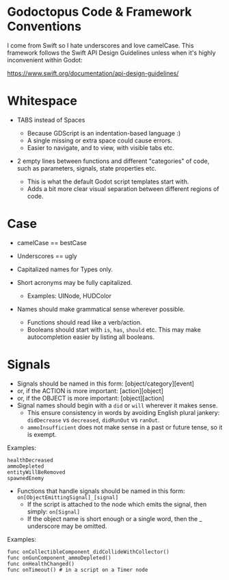 # Godoctopus Code & Framework Conventions

I come from Swift so I hate underscores and love camelCase. This framework follows the Swift API Design Guidelines unless when it's highly inconvenient within Godot:

https://www.swift.org/documentation/api-design-guidelines/

# Whitespace

* TABS instead of Spaces
	- Because GDScript is an indentation-based language :) 
	- A single missing or extra space could cause errors.
	- Easier to navigate, and to view, with visible tabs etc.

* 2 empty lines between functions and different "categories" of code, such as parameters, signals, state properties etc.
	- This is what the default Godot script templates start with.
	- Adds a bit more clear visual separation between different regions of code.

# Case

* camelCase == bestCase

* Underscores == ugly

* Capitalized names for Types only.

* Short acronyms may be fully capitalized.
	- Examples: UINode, HUDColor

* Names should make grammatical sense wherever possible.
	- Functions should read like a verb/action.
	- Booleans should start with `is`, `has`, `should` etc. This may make autocompletion easier by listing all booleans.

# Signals

* Signals should be named in this form: [object/category][event]
* or, if the ACTION is more important: [action][object]
* or, if the OBJECT is more important: [object][action]
* Signal names should begin with a `did` or `will` wherever it makes sense. 
	- This ensure consistency in words by avoiding English plural jankery: `didDecrease` vs `decreased`, `didRunOut` vs `ranOut`.
	- `ammoInsufficient` does not make sense in a past or future tense, so it is exempt.

Examples: 
```
healthDecreased
ammoDepleted
entityWillBeRemoved
spawnedEnemy
```

* Functions that handle signals should be named in this form: `on[ObjectEmittingSignal]_[signal]`
	- If the script is attached to the node which emits the signal, then simply: `on[Signal]`
	- If the object name is short enough or a single word, then the _ underscore may be omitted.
	
Examples: 
```
func onCollectibleComponent_didCollideWithCollector()
func onGunComponent_ammoDepleted()
func onHealthChanged()
func onTimeout() # in a script on a Timer node
```